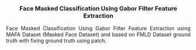 <br />
<div align="center">
  <a href="https://github.com/rizqisubeno/face_masked_gabor_classification">
    <!-- <img src="images/logo.png" alt="Logo" width="80" height="80"> -->
  </a>

  <h3 align="center">Face Masked Classification Using Gabor Filter Feature Extraction</h3>

  <p align="justify">
    Face Masked Classification Using Gabor Filter Feature Extraction using MAFA Dataset (Masked Face Dataset) and based on FMLD Dataset ground truth with fixing ground truth using patch.
  </p>
</div>